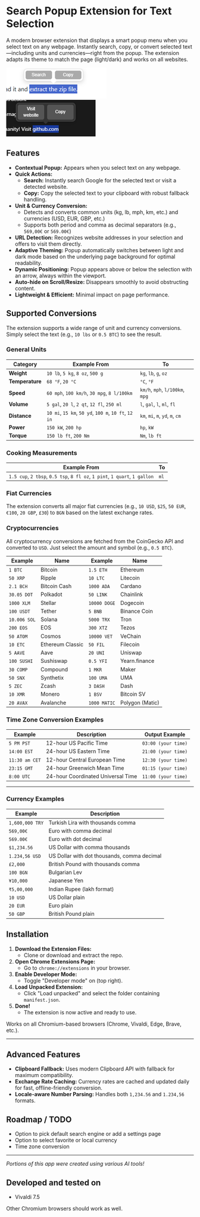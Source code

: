 # Search Popup Extension for Text Selection

A modern browser extension that displays a smart popup menu when you select text on any webpage. Instantly search, copy, or convert selected text—including units and currencies—right from the popup. The extension adapts its theme to match the page (light/dark) and works on all websites.

![Light mode popup](img/light.png)
![Dark mode popup](img/dark.png)

## Features

- **Contextual Popup:** Appears when you select text on any webpage.
- **Quick Actions:**
  - **Search:** Instantly search Google for the selected text or visit a detected website.
  - **Copy:** Copy the selected text to your clipboard with robust fallback handling.
- **Unit & Currency Conversion:**
  - Detects and converts common units (kg, lb, mph, km, etc.) and currencies (USD, EUR, GBP, etc.)
  - Supports both period and comma as decimal separators (e.g., `569,00€` or `569.00€`)
- **URL Detection:** Recognizes website addresses in your selection and offers to visit them directly.
- **Adaptive Theming:** Popup automatically switches between light and dark mode based on the underlying page background for optimal readability.
- **Dynamic Positioning:** Popup appears above or below the selection with an arrow, always within the viewport.
- **Auto-hide on Scroll/Resize:** Disappears smoothly to avoid obstructing content.
- **Lightweight & Efficient:** Minimal impact on page performance.

## Supported Conversions

The extension supports a wide range of unit and currency conversions. Simply select the text (e.g., `10 lbs` or `0.5 BTC`) to see the result.

### General Units

| Category      | Example From                                      | To          |
|---------------|---------------------------------------------------|-------------|
| **Weight**    | `10 lb`, `5 kg`, `8 oz`, `500 g`                    | `kg`, `lb`, `g`, `oz` |
| **Temperature**| `68 °F`, `20 °C`                                  | `°C`, `°F`    |
| **Speed**     | `60 mph`, `100 km/h`, `30 mpg`, `8 l/100km`         | `km/h`, `mph`, `l/100km`, `mpg` |
| **Volume**    | `5 gal`, `20 l`, `2 qt`, `12 fl`, `250 ml`          | `l`, `gal`, `l`, `ml`, `fl` |
| **Distance**  | `10 mi`, `15 km`, `50 yd`, `100 m`, `10 ft`, `12 in` | `km`, `mi`, `m`, `yd`, `m`, `cm` |
| **Power**     | `150 kW`, `200 hp`                                | `hp`, `kW`    |
| **Torque**    | `150 lb ft`, `200 Nm`                             | `Nm`, `lb ft` |

### Cooking Measurements

| Example From                                                              | To   |
|---------------------------------------------------------------------------|------|
| `1.5 cup`, `2 tbsp`, `0.5 tsp`, `8 fl oz`, `1 pint`, `1 quart`, `1 gallon` | `ml` |

### Fiat Currencies

The extension converts all major fiat currencies (e.g., `10 USD`, `$25`, `50 EUR`, `€100`, `20 GBP`, `£30`) to `BGN` based on the latest exchange rates.

### Cryptocurrencies

All cryptocurrency conversions are fetched from the CoinGecko API and converted to `USD`. Just select the amount and symbol (e.g., `0.5 BTC`).

| Example      | Name            | Example      | Name          |
|--------------|-----------------|--------------|---------------|
| `1 BTC`      | Bitcoin         | `1.5 ETH`      | Ethereum      |
| `50 XRP`     | Ripple          | `10 LTC`     | Litecoin      |
| `2.1 BCH`      | Bitcoin Cash    | `1000 ADA`   | Cardano       |
| `30.05 DOT`     | Polkadot        | `50 LINK`    | Chainlink     |
| `1000 XLM`   | Stellar         | `10000 DOGE` | Dogecoin      |
| `100 USDT`   | Tether          | `5 BNB`      | Binance Coin  |
| `10.006 SOL`     | Solana          | `5000 TRX`   | Tron          |
| `200 EOS`    | EOS             | `300 XTZ`    | Tezos         |
| `50 ATOM`    | Cosmos          | `10000 VET`  | VeChain       |
| `10 ETC`     | Ethereum Classic| `50 FIL`     | Filecoin      |
| `5 AAVE`     | Aave            | `20 UNI`     | Uniswap       |
| `100 SUSHI`  | Sushiswap       | `0.5 YFI`    | Yearn.finance |
| `30 COMP`    | Compound        | `1 MKR`      | Maker         |
| `50 SNX`     | Synthetix       | `100 UMA`    | UMA           |
| `5 ZEC`      | Zcash           | `3 DASH`     | Dash          |
| `10 XMR`     | Monero          | `1 BSV`      | Bitcoin SV    |
| `20 AVAX`    | Avalanche       | `1000 MATIC` | Polygon (Matic)|

### Time Zone Conversion Examples

| Example         | Description                        | Output Example           |
|----------------|------------------------------------|-------------------------|
| `5 PM PST`     | 12-hour US Pacific Time            | `03:00 (your time)`     |
| `14:00 EST`    | 24-hour US Eastern Time            | `21:00 (your time)`     |
| `11:30 am CET` | 12-hour Central European Time      | `12:30 (your time)`     |
| `23:15 GMT`    | 24-hour Greenwich Mean Time        | `01:15 (your time)`     |
| `8:00 UTC`     | 24-hour Coordinated Universal Time | `11:00 (your time)`     |

---

### Currency Examples

| Example           | Description                        |
|-------------------|------------------------------------|
| `1,600,000 TRY`    | Turkish Lira with thousands comma   |
| `569,00€`         | Euro with comma decimal             |
| `569.00€`         | Euro with dot decimal               |
| `$1,234.56`       | US Dollar with comma thousands      |
| `1.234,56 USD`    | US Dollar with dot thousands, comma decimal |
| `£2,000`          | British Pound with thousands comma  |
| `100 BGN`         | Bulgarian Lev                      |
| `¥10,000`         | Japanese Yen                       |
| `₹5,00,000`       | Indian Rupee (lakh format)          |
| `10 USD`          | US Dollar plain                    |
| `20 EUR`          | Euro plain                         |
| `50 GBP`          | British Pound plain                |


## Installation

1. **Download the Extension Files:**
   - Clone or download and extract the repo.
2. **Open Chrome Extensions Page:**
   - Go to `chrome://extensions` in your browser.
3. **Enable Developer Mode:**
   - Toggle "Developer mode" on (top right).
4. **Load Unpacked Extension:**
   - Click "Load unpacked" and select the folder containing `manifest.json`.
5. **Done!**
   - The extension is now active and ready to use.

Works on all Chromium-based browsers (Chrome, Vivaldi, Edge, Brave, etc.).

---

## Advanced Features
- **Clipboard Fallback:** Uses modern Clipboard API with fallback for maximum compatibility.
- **Exchange Rate Caching:** Currency rates are cached and updated daily for fast, offline-friendly conversion.
- **Locale-aware Number Parsing:** Handles both `1,234.56` and `1.234,56` formats.

## Roadmap / TODO
- Option to pick default search engine or add a settings page
- Option to select favorite or local currency
- Time zone conversion

---

*Portions of this app were created using various AI tools!*

## Developed and tested on
- Vivaldi 7.5

Other Chromium browsers should work as well.